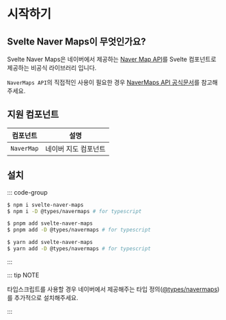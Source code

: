 # 시작하기

## Svelte Naver Maps이 무엇인가요?

Svelte Naver Maps은 네이버에서 제공하는 [Naver Map API](https://navermaps.github.io/maps.js.ncp/)를 Svelte 컴포넌트로 제공하는 비공식 라이브러리 입니다.

`NaverMaps API`의 직접적인 사용이 필요한 경우 [NaverMaps API 공식문서](https://navermaps.github.io/maps.js.ncp/docs/)를 참고해 주세요.


## 지원 컴포넌트

| 컴포넌트        | 설명 |
| :-----------: | :----:|
| `NaverMap`    | 네이버 지도 컴포넌트 |

## 설치

::: code-group

```sh [npm]
$ npm i svelte-naver-maps
$ npm i -D @types/navermaps # for typescript
```

```sh [pnpm]
$ pnpm add svelte-naver-maps
$ pnpm add -D @types/navermaps # for typescript
```

```sh [yarn]
$ yarn add svelte-naver-maps
$ yarn add -D @types/navermaps # for typescript
```
:::

::: tip NOTE

타입스크립트를 사용할 경우 네이버에서 제공해주는 타입 정의([@types/navermaps](https://navermaps.github.io/maps.js.ncp/docs/tutorial-3-Using-TypeScript.html))를 추가적으로 설치해주세요.

:::